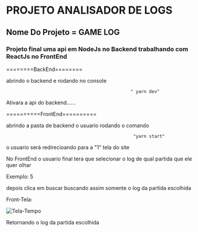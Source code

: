 # PROJETO ANALISADOR DE LOGS



## Nome Do Projeto = GAME LOG 

### Projeto final uma api em NodeJs no Backend trabalhando com ReactJs no FrontEnd


========BackEnd========

abrindo o backend e rodando no console


                                                   " yarn dev"

Ativara a api do backend......


==========FrontEnd==========


abrindo a pasta de backend o usuario rodando o comando



                                                    "yarn start"
                                                    

o usuario será redirecioando para a "1" tela do site 

No FrontEnd o usuario final tera que selecionar o log de qual partida que ele quer olhar 


Exemplo: 5 

depois clica em buscar buscando assim somente o log da partida escolhida 



Front-Tela:
 
                                                   
                                       
![Tela-Tempo](https://user-images.githubusercontent.com/47509229/79717211-524eb900-82af-11ea-8c2e-beb03e669604.JPG)




Retornando o log da partida escolhida
